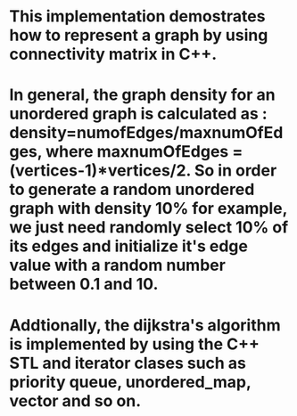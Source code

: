 # This implementation demostrates how to represent a  graph by using connectivity matrix in C++. 
# In general, the graph density for an unordered graph is calculated as : density=numofEdges/maxnumOfEdges, where maxnumOfEdges = (vertices-1)*vertices/2. So in order to generate a random unordered graph with density 10% for example, we just need randomly select 10% of its edges and initialize it's edge value with a random number between 0.1 and 10.
# Addtionally, the dijkstra's algorithm is implemented by using the C++ STL and iterator clases such as priority queue, unordered_map, vector and so on.
